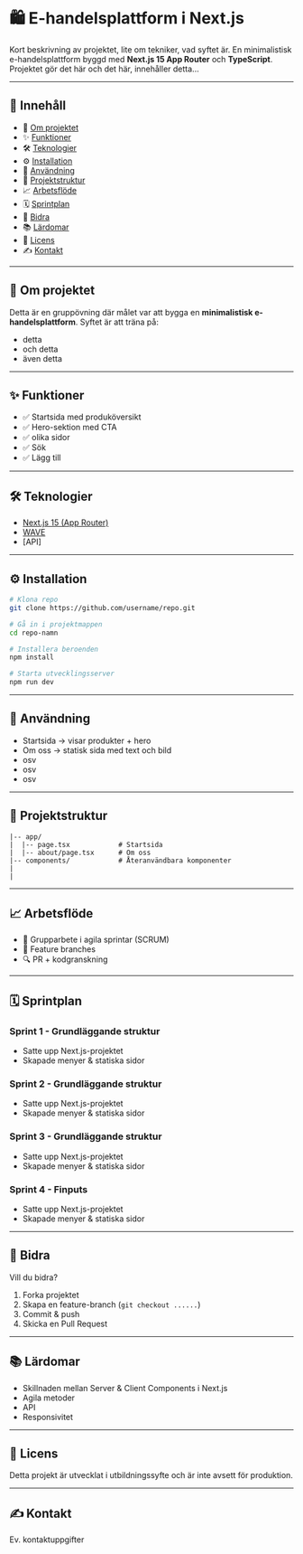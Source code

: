 # 🛍️ E-handelsplattform i Next.js

Kort beskrivning av projektet, lite om tekniker, vad syftet är.
En minimalistisk e-handelsplattform byggd med **Next.js 15 App Router** och **TypeScript**. 
Projektet gör det här och det här, innehåller detta...

---

## 📑 Innehåll
- 📖 [Om projektet](#-om-projektet)
- ✨ [Funktioner](#-funktioner)
- 🛠 [Teknologier](#-teknologier)
- ⚙️ [Installation](#-installation)
- 🚀 [Användning](#-användning)
- 📂 [Projektstruktur](#-projektstruktur)
- 📈 [Arbetsflöde](#-arbetsflöde)
- 🗓 [Sprintplan](#-sprintplan)
- 🤝 [Bidra](#-bidra)
- 📚 [Lärdomar](#-lärdomar)
- 📜 [Licens](#-licens)
- ✍️ [Kontakt](#-kontakt)


---

## 📖 Om projektet
Detta är en gruppövning där målet var att bygga en **minimalistisk e-handelsplattform**.
Syftet är att träna på:
- detta
- och detta
- även detta

---

## ✨ Funktioner
- ✅ Startsida med produköversikt
- ✅ Hero-sektion med CTA
- ✅ olika sidor
- ✅ Sök
- ✅ Lägg till

---

## 🛠 Teknologier
- [Next.js 15 (App Router)](https://nextjs.org/)
- [WAVE](https://wave.webaim.org/)
- [API]

---

## ⚙️ Installation
```bash
# Klona repo
git clone https://github.com/username/repo.git

# Gå in i projektmappen
cd repo-namn

# Installera beroenden
npm install

# Starta utvecklingsserver
npm run dev
```

---

## 🚀 Användning
* Startsida -> visar produkter + hero
* Om oss -> statisk sida med text och bild
* osv
* osv
* osv

---

## 📂 Projektstruktur

```
|-- app/
|  |-- page.tsx            # Startsida
|  |-- about/page.tsx      # Om oss
|-- components/            # Återanvändbara komponenter                
|
|
```

---

## 📈 Arbetsflöde

* 👥 Grupparbete i agila sprintar (SCRUM)
* 🌱 Feature branches
* 🔍 PR + kodgranskning

---

## 🗓 Sprintplan

### Sprint 1 - Grundläggande struktur

* Satte upp Next.js-projektet
* Skapade menyer & statiska sidor

### Sprint 2 - Grundläggande struktur

* Satte upp Next.js-projektet
* Skapade menyer & statiska sidor

### Sprint 3 - Grundläggande struktur

* Satte upp Next.js-projektet
* Skapade menyer & statiska sidor

### Sprint 4 - Finputs

* Satte upp Next.js-projektet
* Skapade menyer & statiska sidor

---

## 🤝 Bidra

Vill du bidra?

1. Forka projektet
2. Skapa en feature-branch (`git checkout ......`)
3. Commit & push
4. Skicka en Pull Request

---

## 📚 Lärdomar

* Skillnaden mellan Server & Client Components i Next.js
* Agila metoder
* API
* Responsivitet

---

## 📜 Licens

Detta projekt är utvecklat i utbildningssyfte och är inte avsett för produktion.

---

## ✍️ Kontakt

Ev. kontaktuppgifter
